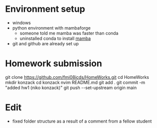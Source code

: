 # Environment setup
- windows
- python environment with mambaforge
  - someone told me mamba was faster than conda
  - uninstalled conda to install [mamba](https://mamba.readthedocs.io/en/latest/installation.html#windows)
- git and github are already set up

# Homework submission
git clone https://github.com/fmi08icds/HomeWorks.git
cd HomeWorks
mkdir konzack
cd konzack
nvim README.md
git add .
git commit -m "added hw1 (niko konzack)"
git push --set-upstream origin main

# Edit
- fixed folder structure as a result of a comment from a fellow student
